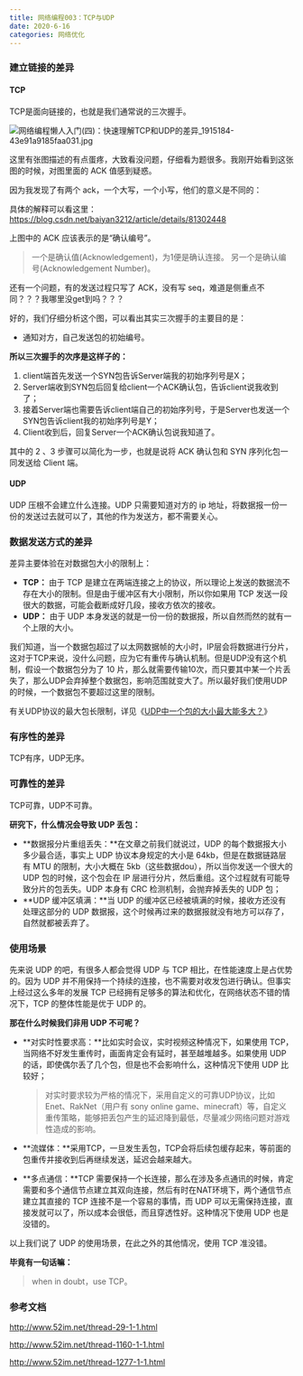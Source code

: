 ```yaml
---
title: 网络编程003：TCP与UDP
date: 2020-6-16
categories: 网络优化
---
```




### 建立链接的差异

#### TCP

TCP是面向链接的，也就是我们通常说的三次握手。

![网络编程懒人入门(四)：快速理解TCP和UDP的差异_1915184-43e91a9185faa031.jpg](http://www.52im.net/data/attachment/forum/201710/27/110528h9iiyaqrryaijdgi.jpg)

这里有张图描述的有点蛋疼，大致看没问题，仔细看为题很多。我刚开始看到这张图的时候，对图里面的 ACK 值感到疑惑。

因为我发现了有两个 ack，一个大写，一个小写，他们的意义是不同的：

具体的解释可以看这里：https://blog.csdn.net/baiyan3212/article/details/81302448

上图中的 ACK 应该表示的是“确认编号”。

> 一个是确认值(Acknowledgement)，为1便是确认连接。
> 另一个是确认编号(Acknowledgement Number)。

还有一个问题，有的发送过程只写了 ACK，没有写 seq，难道是侧重点不同？？？我哪里没get到吗？？？

好的，我们仔细分析这个图，可以看出其实三次握手的主要目的是：

- 通知对方，自己发送包的初始编号。

**所以三次握手的次序是这样子的：**

1. client端首先发送一个SYN包告诉Server端我的初始序列号是X；
2. Server端收到SYN包后回复给client一个ACK确认包，告诉client说我收到了；
3. 接着Server端也需要告诉client端自己的初始序列号，于是Server也发送一个SYN包告诉client我的初始序列号是Y；
4. Client收到后，回复Server一个ACK确认包说我知道了。

其中的 2 、3 步骤可以简化为一步，也就是说将 ACK 确认包和 SYN 序列化包一同发送给 Client 端。

#### UDP

UDP 压根不会建立什么连接。UDP 只需要知道对方的 ip 地址，将数据报一份一份的发送过去就可以了，其他的作为发送方，都不需要关心。



### 数据发送方式的差异

差异主要体验在对数据包大小的限制上：

- **TCP：**
  由于 TCP 是建立在两端连接之上的协议，所以理论上发送的数据流不存在大小的限制。但是由于缓冲区有大小限制，所以你如果用 TCP 发送一段很大的数据，可能会截断成好几段，接收方依次的接收。
- **UDP：**
  由于 UDP 本身发送的就是一份一份的数据报，所以自然而然的就有一个上限的大小。

我们知道，当一个数据包超过了以太网数据帧的大小时，IP层会将数据进行分片，这对于TCP来说，没什么问题，应为它有重传与确认机制。但是UDP没有这个机制，假设一个数据包分为了 10 片，那么就需要传输10次，而只要其中某一个片丢失了，那么UDP会弃掉整个数据包，影响范围就变大了。所以最好我们使用UDP的时候，一个数据包不要超过这里的限制。

有关UDP协议的最大包长限制，详见《[UDP中一个包的大小最大能多大？](http://www.52im.net/thread-29-1-1.html)》



### 有序性的差异

TCP有序，UDP无序。



### 可靠性的差异

TCP可靠，UDP不可靠。

**研究下，什么情况会导致 UDP 丢包：**

- **数据报分片重组丢失：**在文章之前我们就说过，UDP 的每个数据报大小多少最合适，事实上 UDP 协议本身规定的大小是 64kb，但是在数据链路层有 MTU 的限制，大小大概在 5kb（这些数据dou），所以当你发送一个很大的 UDP 包的时候，这个包会在 IP 层进行分片，然后重组。这个过程就有可能导致分片的包丢失。UDP 本身有 CRC 检测机制，会抛弃掉丢失的 UDP 包；
- **UDP 缓冲区填满：**当 UDP 的缓冲区已经被填满的时候，接收方还没有处理这部分的 UDP 数据报，这个时候再过来的数据报就没有地方可以存了，自然就都被丢弃了。

### 使用场景

先来说 UDP 的吧，有很多人都会觉得 UDP 与 TCP 相比，在性能速度上是占优势的。因为 UDP 并不用保持一个持续的连接，也不需要对收发包进行确认。但事实上经过这么多年的发展 TCP 已经拥有足够多的算法和优化，在网络状态不错的情况下，TCP 的整体性能是优于 UDP 的。

**那在什么时候我们非用 UDP 不可呢？**

- **对实时性要求高：**比如实时会议，实时视频这种情况下，如果使用 TCP，当网络不好发生重传时，画面肯定会有延时，甚至越堆越多。如果使用 UDP 的话，即使偶尔丢了几个包，但是也不会影响什么，这种情况下使用 UDP 比较好；

  > 对实时要求较为严格的情况下，采用自定义的可靠UDP协议，比如Enet、RakNet（用户有 sony online game、minecraft）等，自定义重传策略，能够把丢包产生的延迟降到最低，尽量减少网络问题对游戏性造成的影响。

- **流媒体：**采用TCP，一旦发生丢包，TCP会将后续包缓存起来，等前面的包重传并接收到后再继续发送，延迟会越来越大。

- **多点通信：**TCP 需要保持一个长连接，那么在涉及多点通讯的时候，肯定需要和多个通信节点建立其双向连接，然后有时在NAT环境下，两个通信节点建立其直接的 TCP 连接不是一个容易的事情，而 UDP 可以无需保持连接，直接发就可以了，所以成本会很低，而且穿透性好。这种情况下使用 UDP 也是没错的。


以上我们说了 UDP 的使用场景，在此之外的其他情况，使用 TCP 准没错。

**毕竟有一句话嘛：**

> when in doubt，use TCP。



### 参考文档

http://www.52im.net/thread-29-1-1.html

http://www.52im.net/thread-1160-1-1.html

http://www.52im.net/thread-1277-1-1.html

